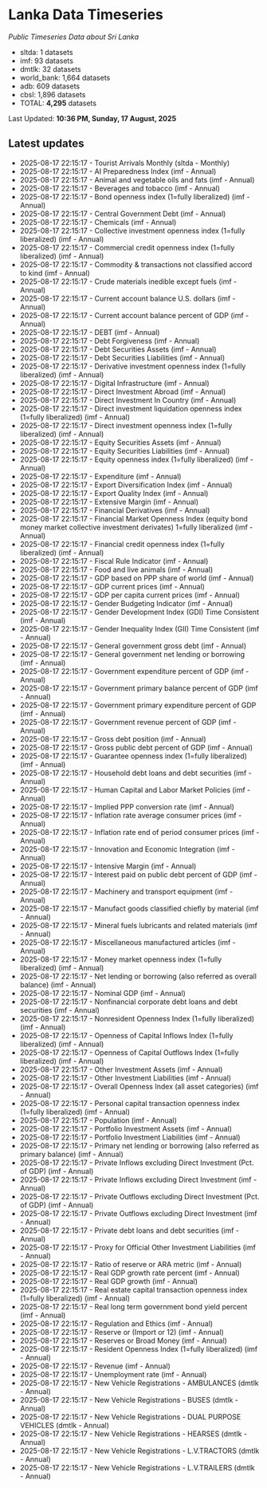 # Lanka Data Timeseries
*Public Timeseries Data about Sri Lanka*

* sltda: 1 datasets
* imf: 93 datasets
* dmtlk: 32 datasets
* world_bank: 1,664 datasets
* adb: 609 datasets
* cbsl: 1,896 datasets
* TOTAL: **4,295** datasets

Last Updated: **10:36 PM, Sunday, 17 August, 2025**

## Latest updates

* 2025-08-17 22:15:17 - Tourist Arrivals Monthly (sltda - Monthly)
* 2025-08-17 22:15:17 - AI Preparedness Index (imf - Annual)
* 2025-08-17 22:15:17 - Animal and vegetable oils and fats (imf - Annual)
* 2025-08-17 22:15:17 - Beverages and tobacco (imf - Annual)
* 2025-08-17 22:15:17 - Bond openness index (1=fully liberalized) (imf - Annual)
* 2025-08-17 22:15:17 - Central Government Debt (imf - Annual)
* 2025-08-17 22:15:17 - Chemicals (imf - Annual)
* 2025-08-17 22:15:17 - Collective investment openness index (1=fully liberalized) (imf - Annual)
* 2025-08-17 22:15:17 - Commercial credit openness index (1=fully liberalized) (imf - Annual)
* 2025-08-17 22:15:17 - Commodity & transactions not classified accord to kind (imf - Annual)
* 2025-08-17 22:15:17 - Crude materials inedible except fuels (imf - Annual)
* 2025-08-17 22:15:17 - Current account balance U.S. dollars (imf - Annual)
* 2025-08-17 22:15:17 - Current account balance percent of GDP (imf - Annual)
* 2025-08-17 22:15:17 - DEBT (imf - Annual)
* 2025-08-17 22:15:17 - Debt Forgiveness (imf - Annual)
* 2025-08-17 22:15:17 - Debt Securities Assets (imf - Annual)
* 2025-08-17 22:15:17 - Debt Securities Liabilities (imf - Annual)
* 2025-08-17 22:15:17 - Derivative investment openness index (1=fully liberalized) (imf - Annual)
* 2025-08-17 22:15:17 - Digital Infrastructure (imf - Annual)
* 2025-08-17 22:15:17 - Direct Investment Abroad (imf - Annual)
* 2025-08-17 22:15:17 - Direct Investment In Country (imf - Annual)
* 2025-08-17 22:15:17 - Direct investment liquidation openness index (1=fully liberalized) (imf - Annual)
* 2025-08-17 22:15:17 - Direct investment openness index (1=fully liberalized) (imf - Annual)
* 2025-08-17 22:15:17 - Equity Securities Assets (imf - Annual)
* 2025-08-17 22:15:17 - Equity Securities Liabilities (imf - Annual)
* 2025-08-17 22:15:17 - Equity openness index (1=fully liberalized) (imf - Annual)
* 2025-08-17 22:15:17 - Expenditure (imf - Annual)
* 2025-08-17 22:15:17 - Export Diversification Index (imf - Annual)
* 2025-08-17 22:15:17 - Export Quality Index (imf - Annual)
* 2025-08-17 22:15:17 - Extensive Margin (imf - Annual)
* 2025-08-17 22:15:17 - Financial Derivatives (imf - Annual)
* 2025-08-17 22:15:17 - Financial Market Openness Index (equity bond money market collective investment derivates) 1=fully liberalized (imf - Annual)
* 2025-08-17 22:15:17 - Financial credit openness index (1=fully liberalized) (imf - Annual)
* 2025-08-17 22:15:17 - Fiscal Rule Indicator (imf - Annual)
* 2025-08-17 22:15:17 - Food and live animals (imf - Annual)
* 2025-08-17 22:15:17 - GDP based on PPP share of world (imf - Annual)
* 2025-08-17 22:15:17 - GDP current prices (imf - Annual)
* 2025-08-17 22:15:17 - GDP per capita current prices (imf - Annual)
* 2025-08-17 22:15:17 - Gender Budgeting Indicator (imf - Annual)
* 2025-08-17 22:15:17 - Gender Development Index (GDI) Time Consistent (imf - Annual)
* 2025-08-17 22:15:17 - Gender Inequality Index (GII) Time Consistent (imf - Annual)
* 2025-08-17 22:15:17 - General government gross debt (imf - Annual)
* 2025-08-17 22:15:17 - General government net lending or borrowing (imf - Annual)
* 2025-08-17 22:15:17 - Government expenditure percent of GDP (imf - Annual)
* 2025-08-17 22:15:17 - Government primary balance percent of GDP (imf - Annual)
* 2025-08-17 22:15:17 - Government primary expenditure percent of GDP (imf - Annual)
* 2025-08-17 22:15:17 - Government revenue percent of GDP (imf - Annual)
* 2025-08-17 22:15:17 - Gross debt position (imf - Annual)
* 2025-08-17 22:15:17 - Gross public debt percent of GDP (imf - Annual)
* 2025-08-17 22:15:17 - Guarantee openness index (1=fully liberalized) (imf - Annual)
* 2025-08-17 22:15:17 - Household debt loans and debt securities (imf - Annual)
* 2025-08-17 22:15:17 - Human Capital and Labor Market Policies (imf - Annual)
* 2025-08-17 22:15:17 - Implied PPP conversion rate (imf - Annual)
* 2025-08-17 22:15:17 - Inflation rate average consumer prices (imf - Annual)
* 2025-08-17 22:15:17 - Inflation rate end of period consumer prices (imf - Annual)
* 2025-08-17 22:15:17 - Innovation and Economic Integration (imf - Annual)
* 2025-08-17 22:15:17 - Intensive Margin (imf - Annual)
* 2025-08-17 22:15:17 - Interest paid on public debt percent of GDP (imf - Annual)
* 2025-08-17 22:15:17 - Machinery and transport equipment (imf - Annual)
* 2025-08-17 22:15:17 - Manufact goods classified chiefly by material (imf - Annual)
* 2025-08-17 22:15:17 - Mineral fuels lubricants and related materials (imf - Annual)
* 2025-08-17 22:15:17 - Miscellaneous manufactured articles (imf - Annual)
* 2025-08-17 22:15:17 - Money market openness index (1=fully liberalized) (imf - Annual)
* 2025-08-17 22:15:17 - Net lending or borrowing (also referred as overall balance) (imf - Annual)
* 2025-08-17 22:15:17 - Nominal GDP (imf - Annual)
* 2025-08-17 22:15:17 - Nonfinancial corporate debt loans and debt securities (imf - Annual)
* 2025-08-17 22:15:17 - Nonresident Openness Index (1=fully liberalized) (imf - Annual)
* 2025-08-17 22:15:17 - Openness of Capital Inflows Index (1=fully liberalized) (imf - Annual)
* 2025-08-17 22:15:17 - Openness of Capital Outflows Index (1=fully liberalized) (imf - Annual)
* 2025-08-17 22:15:17 - Other Investment Assets (imf - Annual)
* 2025-08-17 22:15:17 - Other Investment Liabilities (imf - Annual)
* 2025-08-17 22:15:17 - Overall Openness Index (all asset categories) (imf - Annual)
* 2025-08-17 22:15:17 - Personal capital transaction openness index (1=fully liberalized) (imf - Annual)
* 2025-08-17 22:15:17 - Population (imf - Annual)
* 2025-08-17 22:15:17 - Portfolio Investment Assets (imf - Annual)
* 2025-08-17 22:15:17 - Portfolio Investment Liabilities (imf - Annual)
* 2025-08-17 22:15:17 - Primary net lending or borrowing (also referred as primary balance) (imf - Annual)
* 2025-08-17 22:15:17 - Private Inflows excluding Direct Investment (Pct. of GDP) (imf - Annual)
* 2025-08-17 22:15:17 - Private Inflows excluding Direct Investment (imf - Annual)
* 2025-08-17 22:15:17 - Private Outflows excluding Direct Investment (Pct. of GDP) (imf - Annual)
* 2025-08-17 22:15:17 - Private Outflows excluding Direct Investment (imf - Annual)
* 2025-08-17 22:15:17 - Private debt loans and debt securities (imf - Annual)
* 2025-08-17 22:15:17 - Proxy for Official Other Investment Liabilities (imf - Annual)
* 2025-08-17 22:15:17 - Ratio of reserve or ARA metric (imf - Annual)
* 2025-08-17 22:15:17 - Real GDP growth rate percent (imf - Annual)
* 2025-08-17 22:15:17 - Real GDP growth (imf - Annual)
* 2025-08-17 22:15:17 - Real estate capital transaction openness index (1=fully liberalized) (imf - Annual)
* 2025-08-17 22:15:17 - Real long term government bond yield percent (imf - Annual)
* 2025-08-17 22:15:17 - Regulation and Ethics (imf - Annual)
* 2025-08-17 22:15:17 - Reserve or (Import or 12) (imf - Annual)
* 2025-08-17 22:15:17 - Reserves or Broad Money (imf - Annual)
* 2025-08-17 22:15:17 - Resident Openness Index (1=fully liberalized) (imf - Annual)
* 2025-08-17 22:15:17 - Revenue (imf - Annual)
* 2025-08-17 22:15:17 - Unemployment rate (imf - Annual)
* 2025-08-17 22:15:17 - New Vehicle Registrations - AMBULANCES (dmtlk - Annual)
* 2025-08-17 22:15:17 - New Vehicle Registrations - BUSES (dmtlk - Annual)
* 2025-08-17 22:15:17 - New Vehicle Registrations - DUAL PURPOSE VEHICLES (dmtlk - Annual)
* 2025-08-17 22:15:17 - New Vehicle Registrations - HEARSES (dmtlk - Annual)
* 2025-08-17 22:15:17 - New Vehicle Registrations - L.V.TRACTORS (dmtlk - Annual)
* 2025-08-17 22:15:17 - New Vehicle Registrations - L.V.TRAILERS (dmtlk - Annual)
